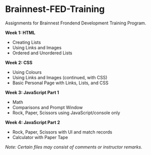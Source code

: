 # Brainnest-FED-Training
Assignments for Brainnest Frondend Development Training Program. 

<b> Week 1: HTML </b>
<ul> 
  <li> Creating Lists </li>
  <li> Using Links and Images </li>
  <li> Ordered and Unordered Lists </li>
</ul>

<b> Week 2: CSS </b>
<ul>
  <li> Using Colours </li>
  <li> Using Links and Images (continued, with CSS) </li>
  <li> Basic Personal Page with Links, Lists, and CSS </li>
</ul>

<b> Week 3: JavaScript Part 1 </b>
<ul> 
  <li> Math </li>
  <li> Comparisons and Prompt Window </li>
  <li> Rock, Paper, Scissors using JavaScript/console only </li>
</ul>

<b> Week 4: JavaScript Part 2 </b>
<ul>
  <li> Rock, Paper, Scissors with UI and match records </li>
  <li> Calculator with Paper Tape </li>
</ul>

<em> Note: Certain files may consist of comments or instructor remarks. </em>

